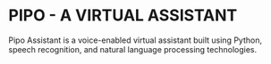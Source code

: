 # PIPO - A VIRTUAL ASSISTANT
Pipo Assistant is a voice-enabled virtual assistant built using Python, speech recognition, and natural language processing technologies. 
